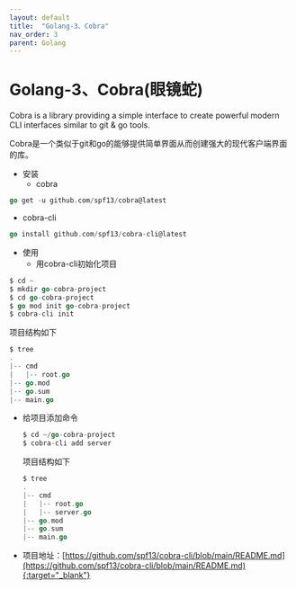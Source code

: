 ```yaml
---
layout: default
title:  "Golang-3、Cobra"
nav_order: 3
parent: Golang
---
```


# Golang-3、Cobra(眼镜蛇)

Cobra is a library providing a simple interface to create powerful modern CLI interfaces similar to git & go tools. 

Cobra是一个类似于git和go的能够提供简单界面从而创建强大的现代客户端界面的库。

- 安装
  - cobra
```go
go get -u github.com/spf13/cobra@latest
```
  - cobra-cli
```go
go install github.com/spf13/cobra-cli@latest
```
- 使用
  - 用cobra-cli初始化项目
```go
$ cd ~
$ mkdir go-cobra-project
$ cd go-cobra-project
$ go mod init go-cobra-project
$ cobra-cli init
```
项目结构如下
```go
$ tree
.
|-- cmd
|   |-- root.go
|-- go.mod
|-- go.sum
|-- main.go
```
  - 给项目添加命令
    ```go
    $ cd ~/go-cobra-project
    $ cobra-cli add server
    ```
    项目结构如下
    ```go
    $ tree
    .
    |-- cmd
    |   |-- root.go
    |   |-- server.go
    |-- go.mod
    |-- go.sum
    |-- main.go
    ```
  - 项目地址：[https://github.com/spf13/cobra-cli/blob/main/README.md](https://github.com/spf13/cobra-cli/blob/main/README.md){:target="_blank"}